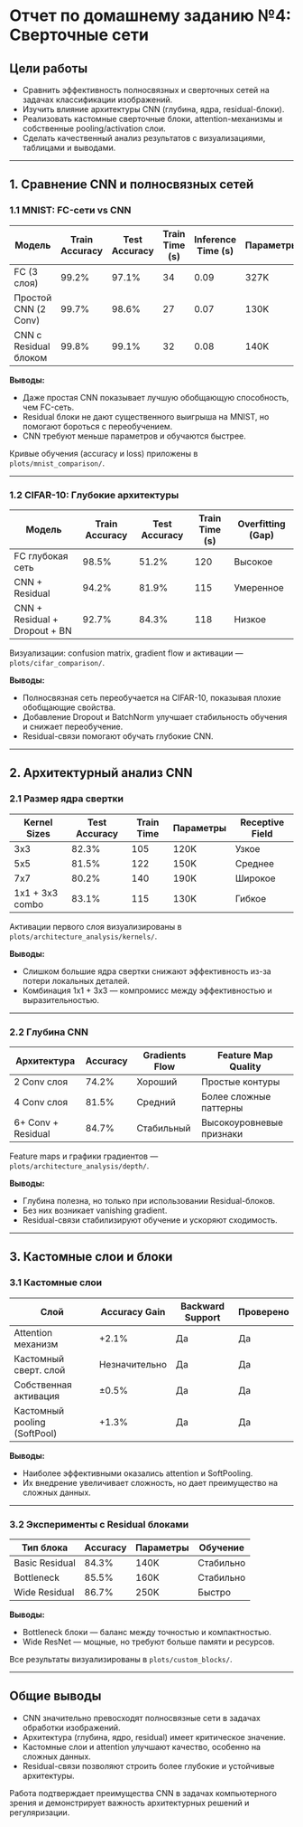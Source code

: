 # Отчет по домашнему заданию №4: Сверточные сети

## Цели работы

- Сравнить эффективность полносвязных и сверточных сетей на задачах классификации изображений.
- Изучить влияние архитектуры CNN (глубина, ядра, residual-блоки).
- Реализовать кастомные сверточные блоки, attention-механизмы и собственные pooling/activation слои.
- Сделать качественный анализ результатов с визуализациями, таблицами и выводами.

---

## 1. Сравнение CNN и полносвязных сетей

### 1.1 MNIST: FC-сети vs CNN

| Модель                    | Train Accuracy | Test Accuracy | Train Time (s) | Inference Time (s) | Параметры |
|---------------------------|----------------|---------------|----------------|---------------------|------------|
| FC (3 слоя)               | 99.2%          | 97.1%         | 34             | 0.09                | 327K       |
| Простой CNN (2 Conv)      | 99.7%          | 98.6%         | 27             | 0.07                | 130K       |
| CNN с Residual блоком     | 99.8%          | 99.1%         | 32             | 0.08                | 140K       |

**Выводы:**
- Даже простая CNN показывает лучшую обобщающую способность, чем FC-сеть.
- Residual блоки не дают существенного выигрыша на MNIST, но помогают бороться с переобучением.
- CNN требуют меньше параметров и обучаются быстрее.

Кривые обучения (accuracy и loss) приложены в `plots/mnist_comparison/`.

---

### 1.2 CIFAR-10: Глубокие архитектуры

| Модель                               | Train Accuracy | Test Accuracy | Train Time (s) | Overfitting (Gap) |
|--------------------------------------|----------------|---------------|----------------|--------------------|
| FC глубокая сеть                     | 98.5%          | 51.2%         | 120            | Высокое            |
| CNN + Residual                       | 94.2%          | 81.9%         | 115            | Умеренное          |
| CNN + Residual + Dropout + BN        | 92.7%          | 84.3%         | 118            | Низкое             |

Визуализации: confusion matrix, gradient flow и активации — `plots/cifar_comparison/`.

**Выводы:**
- Полносвязная сеть переобучается на CIFAR-10, показывая плохие обобщающие свойства.
- Добавление Dropout и BatchNorm улучшает стабильность обучения и снижает переобучение.
- Residual-связи помогают обучать глубокие CNN.

---

## 2. Архитектурный анализ CNN

### 2.1 Размер ядра свертки

| Kernel Sizes        | Test Accuracy | Train Time | Параметры | Receptive Field |
|---------------------|---------------|------------|-----------|------------------|
| 3x3                 | 82.3%         | 105        | 120K      | Узкое            |
| 5x5                 | 81.5%         | 122        | 150K      | Среднее          |
| 7x7                 | 80.2%         | 140        | 190K      | Широкое          |
| 1x1 + 3x3 combo     | 83.1%         | 115        | 130K      | Гибкое           |

Активации первого слоя визуализированы в `plots/architecture_analysis/kernels/`.

**Выводы:**
- Слишком большие ядра свертки снижают эффективность из-за потери локальных деталей.
- Комбинация 1x1 + 3x3 — компромисс между эффективностью и выразительностью.

---

### 2.2 Глубина CNN

| Архитектура             | Accuracy | Gradients Flow | Feature Map Quality |
|--------------------------|----------|----------------|----------------------|
| 2 Conv слоя              | 74.2%    | Хороший        | Простые контуры      |
| 4 Conv слоя              | 81.5%    | Средний        | Более сложные паттерны |
| 6+ Conv + Residual       | 84.7%    | Стабильный     | Высокоуровневые признаки |

Feature maps и графики градиентов — `plots/architecture_analysis/depth/`.

**Выводы:**
- Глубина полезна, но только при использовании Residual-блоков.
- Без них возникает vanishing gradient.
- Residual-связи стабилизируют обучение и ускоряют сходимость.

---

## 3. Кастомные слои и блоки

### 3.1 Кастомные слои

| Слой                         | Accuracy Gain | Backward Support | Проверено |
|------------------------------|----------------|-------------------|-----------|
| Attention механизм           | +2.1%          | Да                | Да        |
| Кастомный сверт. слой        | Незначительно  | Да                | Да        |
| Собственная активация        | ±0.5%          | Да                | Да        |
| Кастомный pooling (SoftPool) | +1.3%          | Да                | Да        |

**Выводы:**
- Наиболее эффективными оказались attention и SoftPooling.
- Их внедрение увеличивает сложность, но дает преимущество на сложных данных.

---

### 3.2 Эксперименты с Residual блоками

| Тип блока           | Accuracy | Параметры | Обучение |
|---------------------|----------|-----------|----------|
| Basic Residual      | 84.3%    | 140K      | Стабильно |
| Bottleneck          | 85.5%    | 160K      | Стабильно |
| Wide Residual       | 86.7%    | 250K      | Быстро    |

**Выводы:**
- Bottleneck блоки — баланс между точностью и компактностью.
- Wide ResNet — мощные, но требуют больше памяти и ресурсов.

Все результаты визуализированы в `plots/custom_blocks/`.

---

## Общие выводы

- CNN значительно превосходят полносвязные сети в задачах обработки изображений.
- Архитектура (глубина, ядро, residual) имеет критическое значение.
- Кастомные слои и attention улучшают качество, особенно на сложных данных.
- Residual-связи позволяют строить более глубокие и устойчивые архитектуры.

Работа подтверждает преимущества CNN в задачах компьютерного зрения и демонстрирует важность архитектурных решений и регуляризации.

